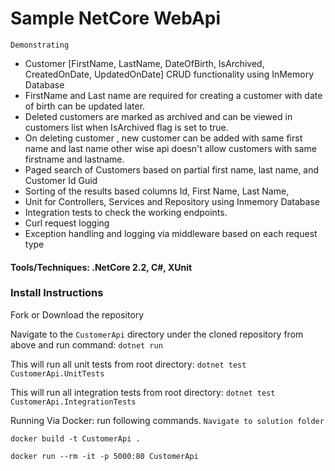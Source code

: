 # Sample NetCore WebApi
`Demonstrating`
* Customer [FirstName, LastName, DateOfBirth, IsArchived, CreatedOnDate, UpdatedOnDate] CRUD functionality using InMemory Database
* FirstName and Last name are required for creating a customer with date of birth can be updated later.
* Deleted customers are marked as archived and can be viewed in customers list when IsArchived flag is set to true.
* On deleting customer , new customer can be added with same first name and last name other wise api doesn't allow customers with same firstname and lastname. 
* Paged search of Customers based on partial first name, last name, and Customer Id Guid
* Sorting of the results based columns Id, First Name, Last Name,  
* Unit for Controllers, Services and Repository using Inmemory Database
* Integration tests to check the working endpoints. 
* Curl request logging
* Exception handling and logging via middleware based on each request type 

#### Tools/Techniques: .NetCore 2.2, C#, XUnit   

### Install Instructions
Fork or Download the repository

Navigate to the `CustomerApi` directory under the cloned repository from above and run command:
`dotnet run`

This will run all unit tests from root directory:
`dotnet test CustomerApi.UnitTests`


This will run all integration tests from root directory:
`dotnet test CustomerApi.IntegrationTests`


Running Via Docker: run following commands.
`Navigate to solution folder`

`docker build -t CustomerApi .`

`docker run --rm -it -p 5000:80 CustomerApi`




